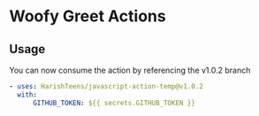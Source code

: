 # Woofy Greet Actions

## Usage

You can now consume the action by referencing the v1.0.2 branch

```yaml
- uses: HarishTeens/javascript-action-temp@v1.0.2
  with:
      GITHUB_TOKEN: ${{ secrets.GITHUB_TOKEN }}
```